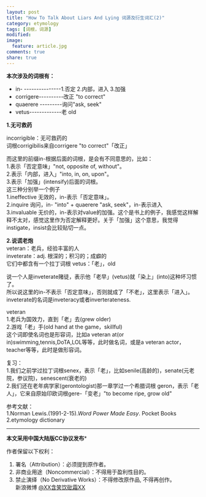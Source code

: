 ```yaml
---
layout: post
title: "How To Talk About Liars And Lying 词源及衍生词汇(2)"
category: etymology
tags: [词根，词源]
modified:
image:
  feature: article.jpg
comments: true
share: true
---
```


**本次涉及的词根有：** 

- in-  ---------------1.否定 2.内部，进入 3.加强       
- corrigere----------改正 "to correct"
- quaerere ---------询问"ask, seek"
- vetus-------------老 old

**1.无可救药** 

incorrigible：无可救药的  
词根corrigibilis来自corrigere "to correct"「改正」

而这里的前缀in-根据后面的词根，是会有不同意思的，比如：  
1.表示「否定意味」"not, opposite of, without"。    
2.表示「内部，进入」"into, in, on, upon"。    
3.表示「加强」(intensify)后面的词根。    
这三种分别举一个例子  
1.ineffective 无效的，in-表示「否定意味」。   
2.inquire 询问，in- "into" + quaerere "ask, seek"，in-表示进入  
3.invaluable 无价的，in-表示对value的加强。这个是书上的例子，我感觉这样解释不太对，感觉这里作为否定解释更好。关于「加强」这个意思，我觉得instigate，insist会比较贴切一点。    

**2.说谎老炮**  
veteran：老兵，经验丰富的人  
inveterate：adj. 根深的；积习的；成癖的  
它们中都含有一个拉丁词根 vetus：「老」，old    

说一个人是inveterate赌徒，表示他「老早」(vetus)就「染上」(into)这种坏习惯了。  
所以说这里的in-不表示「否定意味」，否则就成了「不老」，这里表示「进入」。  
inveterate的名词是inveteracy或者inverterateness.  

veteran  
1.老兵为国效力，直到「老」去(grew older)  
2.游戏「老」手(old hand at the game，skillful)  
这个词即使名词也是形容词，比如a veteran at(or in)swimming,tennis,DoTA,LOL等等，此时做名词，或是a veteran actor，teacher等等，此时是做形容词。  

复习：  
1.我们之前学过拉丁词根senex，表示「老」，比如senile(高龄的)，senate(元老院，参议院)，senescent(衰老的)  
2.我们还在老年病学家(gerontologist)那一章学过一个希腊词根 geron，表示「老人」，它来自原始印欧词根gere-「变老」"to become ripe, grow old"


参考文献：  
1.Norman Lewis.(1991-2-15).*Word Power Made Easy*. Pocket Books  
2.etymology dictionary

********************************************

**本文采用中国大陆版CC协议发布***  
 
作者保留以下权利：  
1. 署名（Attribution）：必须提到原作者。  
2. 非商业用途（Noncommercial）：不得用于盈利性目的。  
3. 禁止演绎（No Derivative Works）：不得修改原作品, 不得再创作。   
新浪微博 [@XX含笑饮砒霜XX](http://weibo.com/smilingly1989)